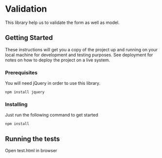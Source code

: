 # Validation

This library help us to validate the form as well as model. 

## Getting Started

These instructions will get you a copy of the project up and running on your local machine for development and testing purposes. See deployment for notes on how to deploy the project on a live system.

### Prerequisites

You will need jQuery in order to use this library.

```
npm install jquery
```

### Installing

Just run the following command to get started

```
npm install
```

## Running the tests

Open test.html in browser
